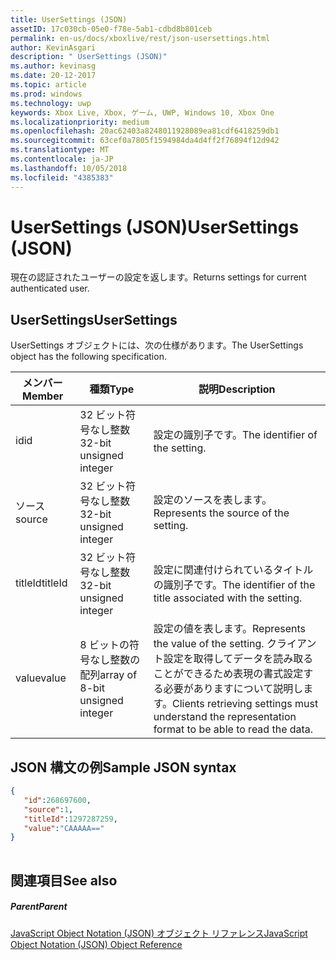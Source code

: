 ```yaml
---
title: UserSettings (JSON)
assetID: 17c030cb-05e0-f78e-5ab1-cdbd8b801ceb
permalink: en-us/docs/xboxlive/rest/json-usersettings.html
author: KevinAsgari
description: " UserSettings (JSON)"
ms.author: kevinasg
ms.date: 20-12-2017
ms.topic: article
ms.prod: windows
ms.technology: uwp
keywords: Xbox Live, Xbox, ゲーム, UWP, Windows 10, Xbox One
ms.localizationpriority: medium
ms.openlocfilehash: 20ac62403a8248011928089ea81cdf6418259db1
ms.sourcegitcommit: 63cef0a7805f1594984da4d4ff2f76894f12d942
ms.translationtype: MT
ms.contentlocale: ja-JP
ms.lasthandoff: 10/05/2018
ms.locfileid: "4385383"
---
```

# <a name="usersettings-json"></a><span data-ttu-id="4d276-104">UserSettings (JSON)</span><span class="sxs-lookup"><span data-stu-id="4d276-104">UserSettings (JSON)</span></span>
<span data-ttu-id="4d276-105">現在の認証されたユーザーの設定を返します。</span><span class="sxs-lookup"><span data-stu-id="4d276-105">Returns settings for current authenticated user.</span></span> 
<a id="ID4EN"></a>

 
## <a name="usersettings"></a><span data-ttu-id="4d276-106">UserSettings</span><span class="sxs-lookup"><span data-stu-id="4d276-106">UserSettings</span></span>
 
<span data-ttu-id="4d276-107">UserSettings オブジェクトには、次の仕様があります。</span><span class="sxs-lookup"><span data-stu-id="4d276-107">The UserSettings object has the following specification.</span></span>
 
| <span data-ttu-id="4d276-108">メンバー</span><span class="sxs-lookup"><span data-stu-id="4d276-108">Member</span></span>| <span data-ttu-id="4d276-109">種類</span><span class="sxs-lookup"><span data-stu-id="4d276-109">Type</span></span>| <span data-ttu-id="4d276-110">説明</span><span class="sxs-lookup"><span data-stu-id="4d276-110">Description</span></span>| 
| --- | --- | --- | 
| <span data-ttu-id="4d276-111">id</span><span class="sxs-lookup"><span data-stu-id="4d276-111">id</span></span>| <span data-ttu-id="4d276-112">32 ビット符号なし整数</span><span class="sxs-lookup"><span data-stu-id="4d276-112">32-bit unsigned integer</span></span>| <span data-ttu-id="4d276-113">設定の識別子です。</span><span class="sxs-lookup"><span data-stu-id="4d276-113">The identifier of the setting.</span></span>| 
| <span data-ttu-id="4d276-114">ソース</span><span class="sxs-lookup"><span data-stu-id="4d276-114">source</span></span>| <span data-ttu-id="4d276-115">32 ビット符号なし整数</span><span class="sxs-lookup"><span data-stu-id="4d276-115">32-bit unsigned integer</span></span>| <span data-ttu-id="4d276-116">設定のソースを表します。</span><span class="sxs-lookup"><span data-stu-id="4d276-116">Represents the source of the setting.</span></span> | 
| <span data-ttu-id="4d276-117">titleId</span><span class="sxs-lookup"><span data-stu-id="4d276-117">titleId</span></span>| <span data-ttu-id="4d276-118">32 ビット符号なし整数</span><span class="sxs-lookup"><span data-stu-id="4d276-118">32-bit unsigned integer</span></span>| <span data-ttu-id="4d276-119">設定に関連付けられているタイトルの識別子です。</span><span class="sxs-lookup"><span data-stu-id="4d276-119">The identifier of the title associated with the setting.</span></span> | 
| <span data-ttu-id="4d276-120">value</span><span class="sxs-lookup"><span data-stu-id="4d276-120">value</span></span>| <span data-ttu-id="4d276-121">8 ビットの符号なし整数の配列</span><span class="sxs-lookup"><span data-stu-id="4d276-121">array of 8-bit unsigned integer</span></span>| <span data-ttu-id="4d276-122">設定の値を表します。</span><span class="sxs-lookup"><span data-stu-id="4d276-122">Represents the value of the setting.</span></span> <span data-ttu-id="4d276-123">クライアント設定を取得してデータを読み取ることができるため表現の書式設定する必要がありますについて説明します。</span><span class="sxs-lookup"><span data-stu-id="4d276-123">Clients retrieving settings must understand the representation format to be able to read the data.</span></span> | 
  
<a id="ID4EJC"></a>

 
## <a name="sample-json-syntax"></a><span data-ttu-id="4d276-124">JSON 構文の例</span><span class="sxs-lookup"><span data-stu-id="4d276-124">Sample JSON syntax</span></span>
 

```json
{
   "id":268697600,
   "source":1,
   "titleId":1297287259,
   "value":"CAAAAA=="
}
    
```

  
<a id="ID4ESC"></a>

 
## <a name="see-also"></a><span data-ttu-id="4d276-125">関連項目</span><span class="sxs-lookup"><span data-stu-id="4d276-125">See also</span></span>
 
<a id="ID4EUC"></a>

 
##### <a name="parent"></a><span data-ttu-id="4d276-126">Parent</span><span class="sxs-lookup"><span data-stu-id="4d276-126">Parent</span></span> 

[<span data-ttu-id="4d276-127">JavaScript Object Notation (JSON) オブジェクト リファレンス</span><span class="sxs-lookup"><span data-stu-id="4d276-127">JavaScript Object Notation (JSON) Object Reference</span></span>](atoc-xboxlivews-reference-json.md)

   